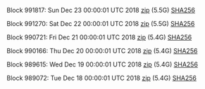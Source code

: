 Block 991817: Sun Dec 23 00:00:01 UTC 2018 [zip](https://dash-bootstrap.ams3.digitaloceanspaces.com/mainnet/2018-12-23/bootstrap.dat.zip) (5.5G) [SHA256](https://dash-bootstrap.ams3.digitaloceanspaces.com/mainnet/2018-12-23/sha256.txt)

Block 991270: Sat Dec 22 00:00:01 UTC 2018 [zip](https://dash-bootstrap.ams3.digitaloceanspaces.com/mainnet/2018-12-22/bootstrap.dat.zip) (5.5G) [SHA256](https://dash-bootstrap.ams3.digitaloceanspaces.com/mainnet/2018-12-22/sha256.txt)

Block 990721: Fri Dec 21 00:00:01 UTC 2018 [zip](https://dash-bootstrap.ams3.digitaloceanspaces.com/mainnet/2018-12-21/bootstrap.dat.zip) (5.4G) [SHA256](https://dash-bootstrap.ams3.digitaloceanspaces.com/mainnet/2018-12-21/sha256.txt)

Block 990166: Thu Dec 20 00:00:01 UTC 2018 [zip](https://dash-bootstrap.ams3.digitaloceanspaces.com/mainnet/2018-12-20/bootstrap.dat.zip) (5.4G) [SHA256](https://dash-bootstrap.ams3.digitaloceanspaces.com/mainnet/2018-12-20/sha256.txt)

Block 989615: Wed Dec 19 00:00:01 UTC 2018 [zip](https://dash-bootstrap.ams3.digitaloceanspaces.com/mainnet/2018-12-19/bootstrap.dat.zip) (5.4G) [SHA256](https://dash-bootstrap.ams3.digitaloceanspaces.com/mainnet/2018-12-19/sha256.txt)

Block 989072: Tue Dec 18 00:00:01 UTC 2018 [zip](https://dash-bootstrap.ams3.digitaloceanspaces.com/mainnet/2018-12-18/bootstrap.dat.zip) (5.4G) [SHA256](https://dash-bootstrap.ams3.digitaloceanspaces.com/mainnet/2018-12-18/sha256.txt)
